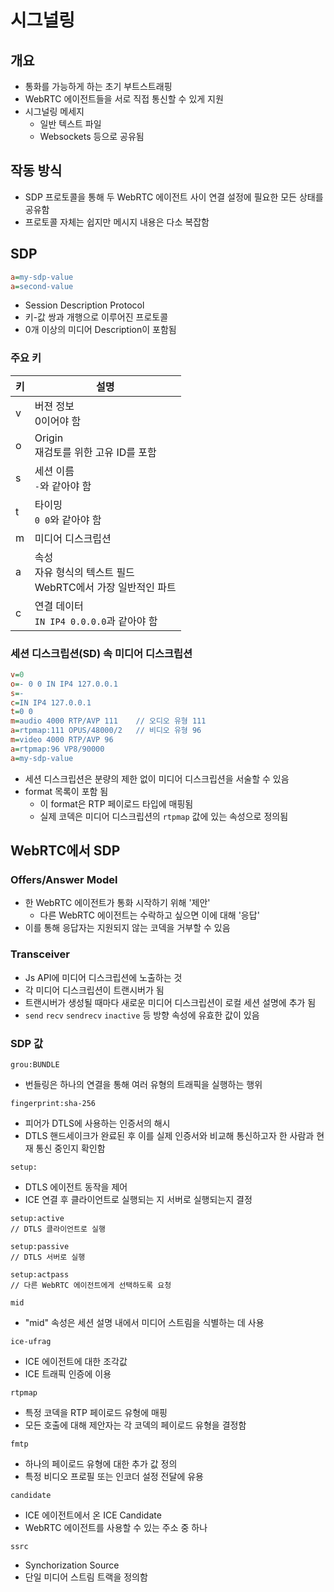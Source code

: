 # 시그널링

## 개요

- 통화를 가능하게 하는 초기 부트스트래핑
- WebRTC 에이전트들을 서로 직접 통신할 수 있게 지원
- 시그널링 메세지
  - 일반 텍스트 파일
  - Websockets 등으로 공유됨



## 작동 방식

- SDP 프로토콜을 통해 두 WebRTC 에이전트 사이 연결 설정에 필요한 모든 상태를 공유함
- 프로토콜 자체는 쉽지만 메시지 내용은 다소 복잡함



## SDP

```ini
a=my-sdp-value
a=second-value
```

- Session Description Protocol
- 키-값 쌍과 개행으로 이루어진 프로토콜
- 0개 이상의 미디어 Description이 포함됨

### 주요 키

| 키   | 설명                                                         |
| ---- | ------------------------------------------------------------ |
| v    | 버젼 정보<br />0이어야 함                                    |
| o    | Origin<br />재검토를 위한 고유 ID를 포함                     |
| s    | 세션 이름<br />`-`와 같아야 함                               |
| t    | 타이밍<br />`0 0`와 같아야 함                                |
| m    | 미디어 디스크립션                                            |
| a    | 속성<br />자유 형식의 텍스트 필드<br />WebRTC에서 가장 일반적인 파트 |
| c    | 연결 데이터<br />`IN IP4 0.0.0.0`과 같아야 함                |



### 세션 디스크립션(SD) 속 미디어 디스크립션

```ini
v=0
o=- 0 0 IN IP4 127.0.0.1
s=-
c=IN IP4 127.0.0.1
t=0 0
m=audio 4000 RTP/AVP 111	// 오디오 유형 111
a=rtpmap:111 OPUS/48000/2	// 비디오 유형 96
m=video 4000 RTP/AVP 96
a=rtpmap:96 VP8/90000
a=my-sdp-value
```

- 세션 디스크립션은 분량의 제한 없이 미디어 디스크립션을 서술할 수 있음
- format 목록이 포함 됨
  - 이 format은 RTP 페이로드 타입에 매핑됨
  - 실제 코덱은 미디어 디스크립션의 `rtpmap` 값에 있는 속성으로 정의됨



## WebRTC에서 SDP

### Offers/Answer Model

- 한 WebRTC 에이전트가 통화 시작하기 위해 '제안'
  - 다른 WebRTC 에이전트는 수락하고 싶으면 이에 대해 '응답'
- 이를 통해 응답자는 지원되지 않는 코덱을 거부할 수 있음



### Transceiver

- Js API에 미디어 디스크립션에 노출하는 것
- 각 미디어 디스크립션이 트랜시버가 됨
- 트랜시버가 생성될 때마다 새로운 미디어 디스크립션이 로컬 세션 설명에 추가 됨
- `send` `recv` `sendrecv` `inactive` 등 방향 속성에 유효한 값이 있음



### SDP 값

```
grou:BUNDLE
```

- 번들링은 하나의 연결을 통해 여러 유형의 트래픽을 실행하는 행위

```
fingerprint:sha-256
```

- 피어가 DTLS에 사용하는 인증서의 해시
- DTLS 핸드세이크가 완료된 후 이를 실제 인증서와 비교해 통신하고자 한 사람과 현재 통신 중인지 확인함

```
setup:
```

- DTLS 에이전트 동작을 제어
- ICE 연결 후 클라이언트로 실행되는 지 서버로 실행되는지 결정

```
setup:active
// DTLS 클라이언트로 실행

setup:passive
// DTLS 서버로 실행

setup:actpass
// 다른 WebRTC 에이전트에게 선택하도록 요청
```



```
mid
```

- "mid" 속성은 세션 설명 내에서 미디어 스트림을 식별하는 데 사용



```
ice-ufrag
```

- ICE 에이전트에 대한 조각값
- ICE 트래픽 인증에 이용



```
rtpmap
```

- 특정 코덱을 RTP 페이로드 유형에 매핑
- 모든 호출에 대해 제안자는 각 코덱의 페이로드 유형을 결정함



```
fmtp
```

- 하나의 페이로드 유형에 대한 추가 값 정의
- 특정 비디오 프로필 또는 인코더 설정 전달에 유용



```
candidate
```

- ICE 에이전트에서 온 ICE Candidate
- WebRTC 에이전트를 사용할 수 있는 주소 중 하나



```
ssrc
```

- Synchorization Source
- 단일 미디어 스트림 트랙을 정의함


